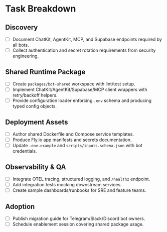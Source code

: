 # Task Breakdown

## Discovery
- [ ] Document ChatKit, AgentKit, MCP, and Supabase endpoints required by all bots.
- [ ] Collect authentication and secret rotation requirements from security engineering.

## Shared Runtime Package
- [ ] Create `packages/bot-shared` workspace with lint/test setup.
- [ ] Implement ChatKit/AgentKit/Supabase/MCP client wrappers with retry/backoff helpers.
- [ ] Provide configuration loader enforcing `.env` schema and producing typed config objects.

## Deployment Assets
- [ ] Author shared Dockerfile and Compose service templates.
- [ ] Produce Fly.io app manifests and secrets documentation.
- [ ] Update `.env.example` and `scripts/inputs.schema.json` with bot credentials.

## Observability & QA
- [ ] Integrate OTEL tracing, structured logging, and `/healthz` endpoint.
- [ ] Add integration tests mocking downstream services.
- [ ] Create sample dashboards/runbooks for SRE and feature teams.

## Adoption
- [ ] Publish migration guide for Telegram/Slack/Discord bot owners.
- [ ] Schedule enablement session covering shared package usage.
